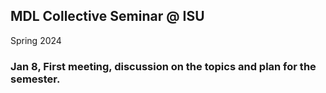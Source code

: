 ## MDL Collective Seminar @ ISU

Spring 2024

### Jan 8, First meeting, discussion on the topics and plan for the semester.
